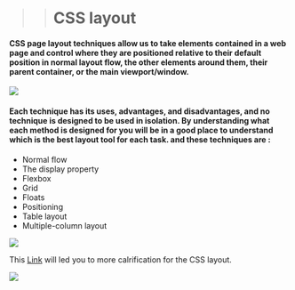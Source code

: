 >># CSS layout
#### CSS page layout techniques allow us to take elements contained in a web page and control where they are positioned relative to their default position in normal layout flow, the other elements around them, their parent container, or the main viewport/window.

![](https://cdn.codecoda.com/themes/user/site/default/asset/img/blog/CSS-layout-4.png)

#### Each technique has its uses, advantages, and disadvantages, and no technique is designed to be used in isolation. By understanding what each method is designed for you will be in a good place to understand which is the best layout tool for each task. and these techniques are :

* Normal flow
* The display property
* Flexbox
* Grid
* Floats
* Positioning
* Table layout
* Multiple-column layout


![](https://www.freetutorialsplus.com/css-tutorial/images/css-illustration.png)

This [Link](https://www.w3schools.com/css/css_website_layout.asp) will led you to more calrification for the CSS layout.

![](https://encrypted-tbn0.gstatic.com/images?q=tbn:ANd9GcSeQzzqv9L-Wzn9PNNf_ARstEC2LxCK1eGGUFQTjxBS9vrUwdMaPsFGLag2MsXpfP8CPZ8&usqp=CAU)